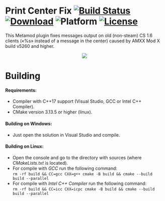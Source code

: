 # Print Center Fix [![Build Status](https://travis-ci.com/Hun1eR/Print-Center-Fix.svg?branch=master)](https://travis-ci.com/Hun1eR/Print-Center-Fix) [![Download](https://badgen.net/github/release/Hun1eR/Print-Center-Fix)](https://github.com/Hun1eR/Print-Center-Fix/releases/latest) ![Platform](https://badgen.net/badge/platform/linux%20%7C%20windows/gray) [![License](https://img.shields.io/github/license/Hun1eR/Print-Center-Fix)](https://github.com/Hun1eR/Print-Center-Fix/blob/master/LICENSE)
This Metamod plugin fixes messages output on old (non-steam) CS 1.6 clients («%s» instead of a message in the center) caused by AMXX Mod X build v5260 and higher.
<p align="center">
  <img src="https://i.imgur.com/VkAiZ3J.jpg">
</p>

# Building
#### Requirements:
* Compiler with C++17 support (Visual Studio, GCC or Intel C++ Compiler).
* CMake version 3.13.5 or higher (linux).

#### Building on Windows:
* Just open the solution in Visual Studio and compile.
#### Building on Linux:
* Open the console and go to the directory with sources (where *CMakeLists.txt* is located).
* For compile with *GCC* run the following command:<br/>
`rm -rf build && CC=gcc CXX=g++ cmake -B build && cmake --build build --parallel`
* For compile with *Intel C++ Compiler* run the following command:<br/>
`rm -rf build && CC=icc CXX=icpc cmake -B build && cmake --build build --parallel`

